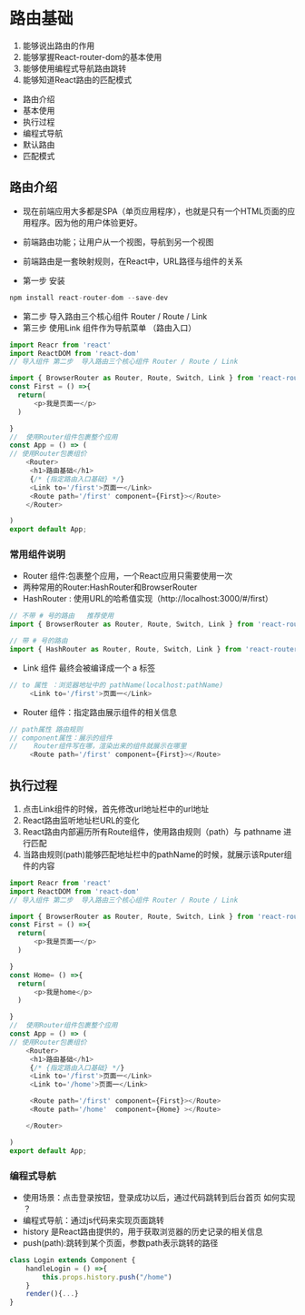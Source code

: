 # 路由基础
1. 能够说出路由的作用
2. 能够掌握React-router-dom的基本使用
3. 能够使用编程式导航路由跳转
4. 能够知道React路由的匹配模式


+ 路由介绍
+ 基本使用
+ 执行过程
+ 编程式导航
+ 默认路由
+ 匹配模式


## 路由介绍
+ 现在前端应用大多都是SPA（单页应用程序），也就是只有一个HTML页面的应用程序。因为他的用户体验更好。
+ 前端路由功能；让用户从一个视图，导航到另一个视图
+ 前端路由是一套映射规则，在React中，URL路径与组件的关系 


+ 第一步  安装

```js
npm install react-router-dom --save-dev
```

+ 第二步  导入路由三个核心组件 Router / Route / Link  
+ 第三步  使用Link 组件作为导航菜单 （路由入口）

```js
import Reacr from 'react'
import ReactDOM from 'react-dom'
// 导入组件 第二步  导入路由三个核心组件 Router / Route / Link  

import { BrowserRouter as Router, Route, Switch, Link } from 'react-router-dom';
const First = () =>{
  return(
      <p>我是页面一</p>
  )

}
//  使用Router组件包裹整个应用 
const App = () => (
// 使用Router包裹组价
    <Router>
     <h1>路由基础</h1>
     {/* {指定路由入口基础} */}
     <Link to='/first'>页面一</Link>
     <Route path='/first' component={First}></Route>
    </Router>

)
export default App;

```


### 常用组件说明
+ Router 组件:包裹整个应用，一个React应用只需要使用一次
+ 两种常用的Router:HashRouter和BrowserRouter  
+ HashRouter : 使用URL的哈希值实现（http://localhost:3000/#/first）

```js
// 不带 # 号的路由   推荐使用
import { BrowserRouter as Router, Route, Switch, Link } from 'react-router-dom';

// 带 # 号的路由
import { HashRouter as Router, Route, Switch, Link } from 'react-router-dom';


```

+ Link 组件 最终会被编译成一个 a 标签   

```js
// to 属性 ：浏览器地址中的 pathName(localhost:pathName)
     <Link to='/first'>页面一</Link>

```

+ Router 组件：指定路由展示组件的相关信息

```js
// path属性 路由规则
// component属性：展示的组件
//    Router组件写在哪，渲染出来的组件就展示在哪里
     <Route path='/first' component={First}></Route>

```

## 执行过程
1. 点击Link组件的时候，首先修改url地址栏中的url地址
2. React路由监听地址栏URL的变化
3. React路由内部遍历所有Route组件，使用路由规则（path）与 pathname 进行匹配
4. 当路由规则(path)能够匹配地址栏中的pathName的时候，就展示该Rputer组件的内容

```js
import Reacr from 'react'
import ReactDOM from 'react-dom'
// 导入组件 第二步  导入路由三个核心组件 Router / Route / Link  

import { BrowserRouter as Router, Route, Switch, Link } from 'react-router-dom';
const First = () =>{
  return(
      <p>我是页面一</p>
  )

}
const Home= () =>{
  return(
      <p>我是home</p>
  )

}
//  使用Router组件包裹整个应用 
const App = () => (
// 使用Router包裹组价
    <Router>
     <h1>路由基础</h1>
     {/* {指定路由入口基础} */}
     <Link to='/first'>页面一</Link>
     <Link to='/home'>页面一</Link>

     <Route path='/first' component={First}></Route>
     <Route path='/home'  component={Home} ></Route>

    </Router>

)
export default App;

```

### 编程式导航 
+ 使用场景：点击登录按钮，登录成功以后，通过代码跳转到后台首页  如何实现 ？
+ 编程式导航：通过js代码来实现页面跳转
+ history 是React路由提供的，用于获取浏览器的历史记录的相关信息 
+ push(path):跳转到某个页面，参数path表示跳转的路径
```js
class Login extends Component {
    handleLogin = () =>{
        this.props.history.push("/home")
    }
    render(){...}
}
```